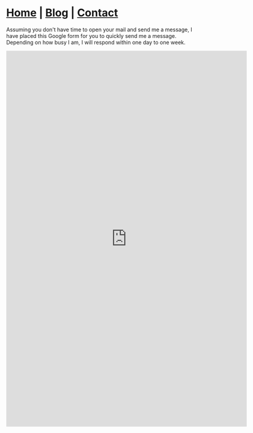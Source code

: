 # [Home](https://viaahmed.github.io) | [Blog](https://viaahmed.github.io/blog.html) | [Contact](https://viaahmed.github.io)

Assuming you don't have time to open your mail and send me a message, I have placed this Google form for you to quickly send me a message. Depending on how busy I am, I will respond within one day to one week.

<iframe src="https://docs.google.com/forms/d/e/1FAIpQLScE9lluCZTprUVTvKsuHinll9E_oXmHa_SERxldKYUrpfiysQ/viewform?embedded=true" width="640" height="1000" frameborder="0" marginheight="0" marginwidth="0">Loading…</iframe>